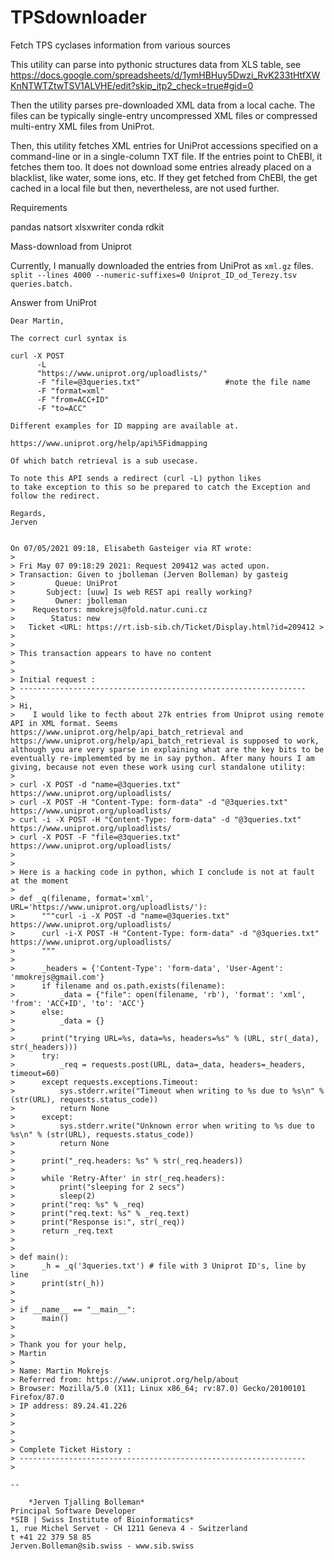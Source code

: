 # TPSdownloader
Fetch TPS cyclases information from various sources

This utility can parse into pythonic structures data from XLS table,
see https://docs.google.com/spreadsheets/d/1ymHBHuy5Dwzi_RvK233tHtfXWKnNTWTZtwTSV1ALVHE/edit?skip_itp2_check=true#gid=0

Then the utility parses pre-downloaded XML data from a local cache. The files
can be typically single-entry uncompressed XML files or compressed multi-entry
XML files from UniProt.

Then, this utility fetches XML entries for UniProt accessions specified on
a command-line or in a single-column TXT file. If the entries point to ChEBI,
it fetches them too. It does not download some entries already placed on a blacklist,
like water, some ions, etc. If they get fetched from ChEBI, the get cached in a local
file but then, nevertheless, are not used further.


Requirements

pandas
natsort
xlsxwriter
conda
rdkit


Mass-download from Uniprot

Currently, I manually downloaded the entries from UniProt as `xml.gz` files.
`split --lines 4000 --numeric-suffixes=0 Uniprot_ID_od_Terezy.tsv queries.batch.`


Answer from UniProt

```
Dear Martin,

The correct curl syntax is

curl -X POST
      -L
      "https://www.uniprot.org/uploadlists/"
      -F "file=@3queries.txt"                   #note the file name
      -F "format=xml"
      -F "from=ACC+ID"
      -F "to=ACC"

Different examples for ID mapping are available at.

https://www.uniprot.org/help/api%5Fidmapping

Of which batch retrieval is a sub usecase.

To note this API sends a redirect (curl -L) python likes
to take exception to this so be prepared to catch the Exception and
follow the redirect.

Regards,
Jerven


On 07/05/2021 09:18, Elisabeth Gasteiger via RT wrote:
>
> Fri May 07 09:18:29 2021: Request 209412 was acted upon.
> Transaction: Given to jbolleman (Jerven Bolleman) by gasteig
>         Queue: UniProt
>       Subject: [uuw] Is web REST api really working?
>         Owner: jbolleman
>    Requestors: mmokrejs@fold.natur.cuni.cz
>        Status: new
>   Ticket <URL: https://rt.isb-sib.ch/Ticket/Display.html?id=209412 >
>
>
> This transaction appears to have no content
>
>
> Initial request :
> ----------------------------------------------------------------
>
> Hi,
>    I would like to fecth about 27k entries from Uniprot using remote API in XML format. Seems https://www.uniprot.org/help/api_batch_retrieval and https://www.uniprot.org/help/api_batch_retrieval is supposed to work, although you are very sparse in explaining what are the key bits to be eventually re-implememted by me in say python. After many hours I am giving, because not even these work using curl standalone utility:
>
> curl -X POST -d "name=@3queries.txt" https://www.uniprot.org/uploadlists/
> curl -X POST -H "Content-Type: form-data" -d "@3queries.txt" https://www.uniprot.org/uploadlists/
> curl -i -X POST -H "Content-Type: form-data" -d "@3queries.txt" https://www.uniprot.org/uploadlists/
> curl -X POST -F "file=@3queries.txt" https://www.uniprot.org/uploadlists/
>
>
> Here is a hacking code in python, which I conclude is not at fault at the moment
>
> def _q(filename, format='xml', URL='https://www.uniprot.org/uploadlists/'):
>      """curl -i -X POST -d "name=@3queries.txt" https://www.uniprot.org/uploadlists/
>      curl -i-X POST -H "Content-Type: form-data" -d "@3queries.txt" https://www.uniprot.org/uploadlists/
>      """
>
>      _headers = {'Content-Type': 'form-data', 'User-Agent': 'mmokrejs@gmail.com'}
>      if filename and os.path.exists(filename):
>          _data = {"file": open(filename, 'rb'), 'format': 'xml', 'from': 'ACC+ID', 'to': 'ACC'}
>      else:
>          _data = {}
>
>      print("trying URL=%s, data=%s, headers=%s" % (URL, str(_data), str(_headers)))
>      try:
>          _req = requests.post(URL, data=_data, headers=_headers, timeout=60)
>      except requests.exceptions.Timeout:
>          sys.stderr.write("Timeout when writing to %s due to %s\n" % (str(URL), requests.status_code))
>          return None
>      except:
>          sys.stderr.write("Unknown error when writing to %s due to %s\n" % (str(URL), requests.status_code))
>          return None
>
>      print("_req.headers: %s" % str(_req.headers))
>
>      while 'Retry-After' in str(_req.headers):
>          print("sleeping for 2 secs")
>          sleep(2)
>      print("req: %s" % _req)
>      print("req.text: %s" % _req.text)
>      print("Response is:", str(_req))
>      return _req.text
>
>
> def main():
>      _h = _q('3queries.txt') # file with 3 Uniprot ID's, line by line
>      print(str(_h))
>
>
> if __name__ == "__main__":
>      main()
>
>
> Thank you for your help,
> Martin
>
> Name: Martin Mokrejs
> Referred from: https://www.uniprot.org/help/about
> Browser: Mozilla/5.0 (X11; Linux x86_64; rv:87.0) Gecko/20100101 Firefox/87.0
> IP address: 89.24.41.226
>
>
>
>
> Complete Ticket History :
> ----------------------------------------------------------------
>

-- 

	*Jerven Tjalling Bolleman*
Principal Software Developer
*SIB | Swiss Institute of Bioinformatics*
1, rue Michel Servet - CH 1211 Geneva 4 - Switzerland
t +41 22 379 58 85
Jerven.Bolleman@sib.swiss - www.sib.swiss
```
